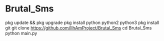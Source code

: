 # Brutal_Sms

pkg update && pkg upgrade
pkg install python python2 python3
pkg install git
git clone https://github.com/IlhAmProject/Brutal_Sms
cd Brutal_Sms
python main.py
